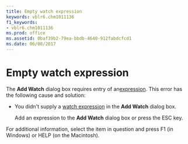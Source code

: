 ```yaml
---
title: Empty watch expression
keywords: vblr6.chm1011136
f1_keywords:
- vblr6.chm1011136
ms.prod: office
ms.assetid: 0baf39b2-79ea-bbdb-4640-912fabdcfcd1
ms.date: 06/08/2017
---
```



# Empty watch expression

The  **Add Watch** dialog box requires entry of an[expression](../../Glossary/vbe-glossary.md). This error has the following cause and solution:



- You didn't supply a [watch expression](../../Glossary/vbe-glossary.md) in the **Add Watch** dialog box.
    
    Add an expression to the  **Add Watch** dialog box or press the ESC key.
    

For additional information, select the item in question and press F1 (in Windows) or HELP (on the Macintosh).

